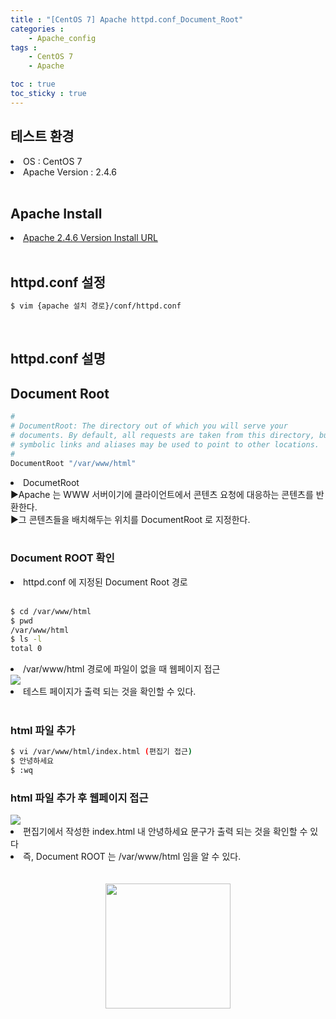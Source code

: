 ```yaml
---
title : "[CentOS 7] Apache httpd.conf_Document_Root"
categories :
    - Apache_config
tags :
    - CentOS 7
    - Apache

toc : true
toc_sticky : true
---
```


## 테스트 환경
<li>OS : CentOS 7</li>
<li>Apache Version : 2.4.6</li>
<br>

## Apache Install
<li> <a href="https://hyundo0630.github.io/install/CentOS-7-Apache-Install/"> Apache 2.4.6 Version Install URL </a></li>
<br>

## httpd.conf 설정
```bash
$ vim {apache 설치 경로}/conf/httpd.conf
```
<br>

## httpd.conf 설명

## Document Root

```bash
#
# DocumentRoot: The directory out of which you will serve your
# documents. By default, all requests are taken from this directory, but
# symbolic links and aliases may be used to point to other locations.
#
DocumentRoot "/var/www/html"
```
<li>DocumetRoot</li>
▶Apache 는 WWW 서버이기에 클라이언트에서 콘텐츠 요청에 대응하는 콘텐츠를 반환한다.<br>
▶그 콘텐츠들을 배치해두는 위치를 DocumentRoot 로 지정한다.<br>
<br>

### Document ROOT 확인

<li> httpd.conf 에 지정된 Document Root 경로 </li><br>

```bash
$ cd /var/www/html
$ pwd
/var/www/html
$ ls -l
total 0
```

<li> /var/www/html 경로에 파일이 없을 때 웹페이지 접근 </li>
<img src="https://github.com/hyundo0630/hyundo0630.github.io/blob/main/images/httpd.conf%20%EA%B4%80%EB%A0%A8/Document%20Root%20%EA%B4%80%EB%A0%A8/Document%20Root%20%EB%82%B4%20%EC%95%84%EB%AC%B4%EA%B2%83%EB%8F%84%20%EC%97%86%EC%9D%84%20%EB%95%8C%20%EC%9B%B9%ED%8E%98%EC%9D%B4%EC%A7%80.png?raw=true">
<li> 테스트 페이지가 출력 되는 것을 확인할 수 있다. </li>
<br>

### html 파일 추가
```bash
$ vi /var/www/html/index.html (편집기 접근)
$ 안녕하세요
$ :wq
```

### html 파일 추가 후 웹페이지 접근
<img src="https://github.com/hyundo0630/hyundo0630.github.io/blob/main/images/httpd.conf%20%EA%B4%80%EB%A0%A8/Document%20Root%20%EA%B4%80%EB%A0%A8/Document%20Root%20%EB%82%B4%20%ED%8C%8C%EC%9D%BC%EC%9D%B4%20%EC%9E%88%EC%9D%84%20%EB%95%8C%20%EC%9B%B9%ED%8E%98%EC%9D%B4%EC%A7%80.png?raw=true">
<li> 편집기에서 작성한 index.html 내 안녕하세요 문구가 출력 되는 것을 확인할 수 있다 </li>

<li> 즉, Document ROOT 는 /var/www/html 임을 알 수 있다. </li>
<br><br>
<div style="text-align:center;">
<img src="https://github.com/hyundo0630/hyundo0630.github.io/blob/main/images/%EA%B0%90%EC%82%AC%ED%95%A9%EB%8B%88%EB%8B%A4.gif?raw=true" width="200" height="200">
</div>